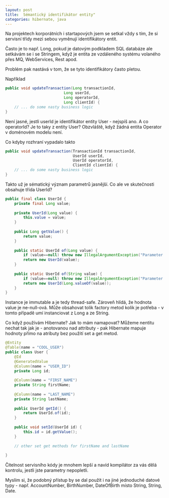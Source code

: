 ```yaml
---
layout: post
title:  Sémantický identifikátor entity"
categories: hibernate, java
---
```


Na projektech korporátních i startapových jsem se setkal vždy s tím, že si servisní třídy mezi sebou vyměnují identifikátory entit.

Často je to např. Long, pokud je datovým podkladem SQL databáze ale setkávám se i se Stringem, když je entita ze vzdáleného systému volaného přes MQ, WebServices, Rest apod.

Problém pak nastává v tom, že se tyto identifikátory často pletou.

Například

```java
public void updateTransaction(Long transactionId, 
                          Long userId, 
                          Long operatorId, 
                          Long clientId) {
    // ... do some nasty business logic
}
```

Není jasné, jestli userId je identifikátor entity User - nejspíš ano. A co operatorId? Je to taky z entity User? Obzvláště, když žádná entita Operator v doménovém modelu není. 


Co kdyby rozhraní vypadalo takto
```java
public void updateTransaction(TransactionId transactionId, 
                              UserId userId, 
                              UserId operatorId, 
                              ClientId clientId) {
    // ... do some nasty business logic
}
```

Takto už je sématický význam parametrů jasnější. Co ale ve skutečnosti obsahuje třída UserId?
```java
public final class UserId {
    private final Long value;
    
    private UserId(Long value) {
        this.value = value;
    }
    
    public Long getValue() {
        return value;
    }
    
    public static UserId of(Long value) {
        if (value==null) throw new IllegalArgumentException("Parameter 'value' can't be null.");  
        return new UserId(value); 
    }
    
    public static UserId of(String value) {
        if (value==null) throw new IllegalArgumentException("Parameter 'value' can't be null.");  
        return new UserId(Long.valueOf(value)); 
    }
}
```     

Instance je immutable a je tedy thread-safe. Zároveň hlídá, že hodnota value je ne-null-ová. Může obsahovat tolik factory metod kolik je potřeba - v tomto případě umí instanciovat z Long a ze String. 

Co když používám Hibernate? Jak to mám namapovat? Můžeme nentitu nechat tak jak je - anotovanou nad attributy - pak Hibernate mapuje hodnoty přímo na atributy bez použití set a get metod.

```java
@Entity
@Table(name = "COOL_USER")
public class User {
    @Id
    @GeneratedValue
    @Column(name = "USER_ID")
    private Long id;
    
    @Column(name = "FIRST_NAME")
    private String firstName;
    
    @Column(name = "LAST_NAME")
    private String lastName;
    
    public UserId getId() {
        return UserId.of(id);
    }
    
    public void setId(UserId id) {
        this.id = id.getValue();
    }
     
    // other set get methods for firstName and lastName
 
}
```

Čitelnost servisního kódy je mnohem lepší a navíd kompilátor za vás dělá kontrolu, jestli jste parametry nepopletli. 

Myslím si, že podobný přístup by se dal použít i na jiné jednoduché datové typy - např. AccountNumber, BirthNumber, DateOfBirth místo String, String, Date. 
